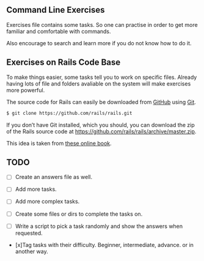 ## Command Line Exercises

Exercises file contains some tasks. So one can practise in order to get more familiar and comfortable with commands. 

Also encourage to search and learn more if you do not know how to do it. 

## Exercises on Rails Code Base

To make things easier, some tasks tell you to work on specific files. 
Already having lots of file and folders avaliable on the system will make exercises more powerful.

The source code for Rails can easily be downloaded from [GitHub](http://github.com) using [Git](http://git-scm.com/).

```bash
$ git clone https://github.com/rails/rails.git
```
If you don’t have Git installed, which you should,
you can download the zip of the Rails source code at https://github.com/rails/rails/archive/master.zip.

This idea is taken from [these online book](http://conqueringthecommandline.com/book/). 

## TODO 

- [ ] Create an answers file as well.

- [ ] Add more tasks. 

- [ ] Add more complex tasks. 

- [ ] Create some files or dirs to complete the tasks on.

- [ ] Write a script to pick a task randomly and show the answers when requested.

- [x]Tag tasks with their difficulty. Beginner, intermediate, advance. or in another way.

